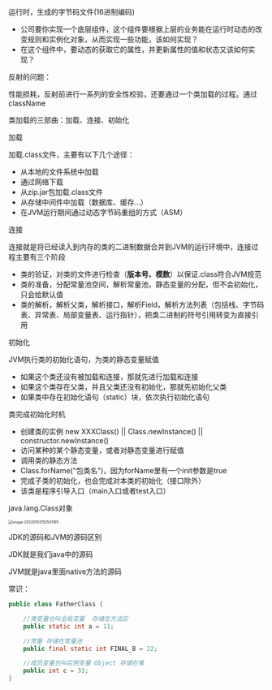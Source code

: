 运行时，生成的字节码文件(16进制编码)



* 公司要你实现一个底层组件，这个组件要根据上层的业务能在运行时动态的改变规则和实例化对象，从而实现一些功能，该如何实现？
* 在这个组件中，要动态的获取它的属性，并更新属性的值和状态又该如何实现？



反射的问题：

​	性能损耗，反射前进行一系列的安全性校验，还要通过一个类加载的过程。通过className



类加载的三部曲：加载、连接、初始化

加载

加载.class文件，主要有以下几个途径：

* 从本地的文件系统中加载
* 通过网络下载
* 从zip.jar包加载.class文件
* 从存储中间件中加载（数据库、缓存...）
* 在JVM运行期间通过动态字节码重组的方式（ASM）



连接

连接就是将已经读入到内存的类的二进制数据合并到JVM的运行环境中，连接过程主要有三个阶段

* 类的验证，对类的文件进行检查（**版本号、模数**）以保证.class符合JVM规范
* 类的准备，分配常量池空间，解析常量池，静态变量的分配，但不会初始化，只会给默认值
* 类的解析，解析父类，解析接口，解析Field，解析方法列表（包括栈、字节码表、异常表、局部变量表、运行指针），把类二进制的符号引用转变为直接引用



初始化

JVM执行类的初始化语句，为类的静态变量赋值

* 如果这个类还没有被加载和连接，那就先进行加载和连接
* 如果这个类存在父类，并且父类还没有初始化，那就先初始化父类
* 如果类中存在初始化语句（static）块，依次执行初始化语句



类完成初始化时机

* 创建类的实例 new XXXClass() || Class.newInstance() || constructor.newInstance()
* 访问某种的某个静态变量，或者对静态变量进行赋值
* 调用类的静态方法
* Class.forName("包类名")，因为forName里有一个init参数是true
* 完成子类的初始化，也会完成对本类的初始化（接口除外）
* 该类是程序引导入口（main入口或者test入口）



java.lang.Class对象

 <img src="/Users/yangli/Library/Application Support/typora-user-images/image-20220103152541195.png" alt="image-20220103152541195" style="zoom:50%;" />



JDK的源码和JVM的源码区别

JDK就是我们java中的源码

JVM就是java里面native方法的源码





常识：

```java
public class FatherClass {

    //类变量也叫全局变量  存储在方法区
    public static int a = 11;

    //常量 存储在常量池
    public final static int FINAL_B = 22;

    //成员变量也叫实例变量 Object 存储在堆
    public int c = 33;
}
```

